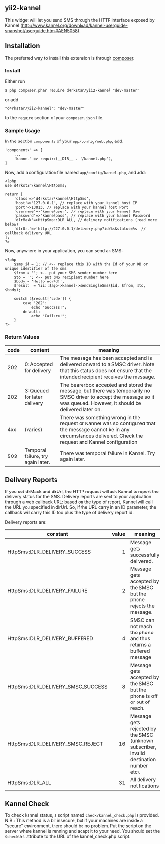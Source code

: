 ## yii2-kannel

This widget will let you send SMS through the HTTP interface exposed by Kannel (http://www.kannel.org/download/kannel-userguide-snapshot/userguide.html#AEN5058).


## Installation

The preferred way to install this extension is through [composer](http://getcomposer.org/download/). 

### Install

Either run

```
$ php composer.phar require d4rkstar/yii2-kannel "dev-master"
```

or add

```
"d4rkstar/yii2-kannel": "dev-master"
```

to the ```require``` section of your `composer.json` file.

### Sample Usage

In the section ```components``` of your `app/config/web.php`, add:

```
'components' => [
    ...
    'kannel' => require(__DIR__ . '/kannel.php'),
]
```

Now, add a configuration file named `app/config/kannel.php`, and add:

```
<?php
use d4rkstar\kannel\HttpSms;

return [
    'class'=>'d4rkstar\kannel\HttpSms',
    'host'=>'127.0.0.1', // replace with your kannel host IP
    'port'=>13013, // replace with your kannel host Port
    'username'=>'kanneluser', // replace with your kannel User
    'password'=>'kannelpass', // replace with your kannel Password
    'dlrMask'=>HttpSms::DLR_ALL, // delivery notifications (read more below)
    'dlrUrl'=>'http://127.0.0.1/delivery.php?id=%s&status=%s' // callback delivery URL 
];
?>
```

Now, anywhere in your application, you can send an SMS:

```
<?php
    $sms_id = 1; // <-- replace this ID with the Id of your DB or unique identifier of the sms
    $from = ''; <-- put your SMS sender number here
    $to = ''; <-- put SMS recipient number here
    $body = 'Hello world!'; 
    $result  = Yii::$app->kannel->sendSingleSms($id, $from, $to, $body);
    
    switch ($result['code']) {
        case '202':
            echo "Success!";
        default:
            echo "Failure!";
    }
?>
```

### Return Values

| code | content                             | meaning |
|------|-------------------------------------|---------|
| 202  | 0: Accepted for delivery            | The message has been accepted and is delivered onward to a SMSC driver. Note that this status does not ensure that the intended recipient receives the message. |
| 202  | 3: Queued for later delivery        | The bearerbox accepted and stored the message, but there was temporarily no SMSC driver to accept the message so it was queued. However, it should be delivered later on. |
| 4xx  | (varies)                            | There was something wrong in the request or Kannel was so configured that the message cannot be in any circumstances delivered. Check the request and Kannel configuration. |
| 503  | Temporal failure, try again later.  |  There was temporal failure in Kannel. Try again later. |

## Delivery Reports

If you set dlrMask and dlrUrl, the HTTP request will ask Kannel to report the delivery status for the SMS. 
Delivery reports are sent to your application through a web callback URL: based on the type of report, Kannel will call the URL you specified in dlrUrl.
So, if the URL carry in an ID parameter, the callback will carry this ID too plus the type of delivery report id.

Delivery reports are:

| constant                            | value | meaning |
|-------------------------------------|------:|---------|
| HttpSms::DLR_DELIVERY_SUCCESS       | 1  | Message gets successfully delivered. |
| HttpSms::DLR_DELIVERY_FAILURE       | 2  | Message gets accepted by the SMSC but the phone rejects the message. |
| HttpSms::DLR_DELIVERY_BUFFERED      | 4  | SMSC can not reach the phone and thus returns a buffered message |
| HttpSms::DLR_DELIVERY_SMSC_SUCCESS  | 8  | Message gets accepted by the SMSC but the phone is off or out of reach. |
| HttpSms::DLR_DELIVERY_SMSC_REJECT   | 16 | Message gets rejected by the SMSC (unknown subscriber, invalid destination number etc). |
| HttpSms::DLR_ALL                    | 31 | All delivery notifications |

## Kannel Check

To check kannel status, a script named `check/kannel_check.php` is provided. 
N.B.: This method is a bit insecure, but if your machines are inside a "secure" environment, there should be no problem.
Put the script on the server where kannel is running and adapt it to your need.
You should set the ```$checkUrl``` attribute to the URL of the kannel_check.php script.